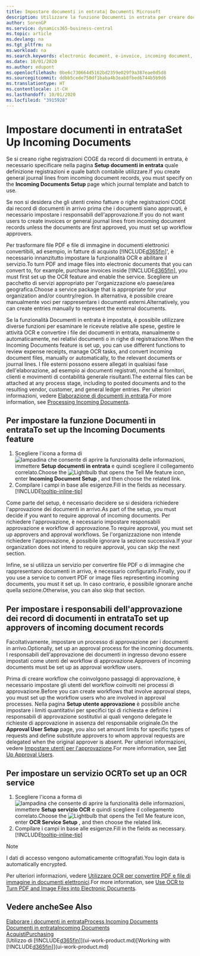 ```yaml
---
title: Impostare documenti in entrata| Documenti Microsoft
description: Utilizzare la funzione Documenti in entrata per creare documenti elettronici, gestire le attività OCR, importare le fatture e convertire i file immagine.
author: SorenGP
ms.service: dynamics365-business-central
ms.topic: article
ms.devlang: na
ms.tgt_pltfrm: na
ms.workload: na
ms.search.keywords: electronic document, e-invoice, incoming document, OCR, ecommerce, document exchange, import invoice
ms.date: 10/01/2020
ms.author: edupont
ms.openlocfilehash: 0be6c730664d5162bd2359e029f9a387eae0d5d8
ms.sourcegitcommit: ddbb5cede750df1baba4b3eab8fbed6744b5b9d6
ms.translationtype: HT
ms.contentlocale: it-CH
ms.lasthandoff: 10/01/2020
ms.locfileid: "3915928"
---
```

# <a name="set-up-incoming-documents"></a><span data-ttu-id="e2b30-103">Impostare documenti in entrata</span><span class="sxs-lookup"><span data-stu-id="e2b30-103">Set Up Incoming Documents</span></span>

<span data-ttu-id="e2b30-104">Se si creano righe registrazioni COGE da record di documenti in entrata, è necessario specificare nella pagina **Setup documenti in entrata** quale definizione registrazioni e quale batch contabile utilizzare.</span><span class="sxs-lookup"><span data-stu-id="e2b30-104">If you create general journal lines from incoming document records, you must specify on the **Incoming Documents Setup** page which journal template and batch to use.</span></span>

<span data-ttu-id="e2b30-105">Se non si desidera che gli utenti creino fatture o righe registrazioni COGE dai record di documenti in arrivo prima che i documenti siano approvati, è necessario impostare i responsabili dell'approvazione.</span><span class="sxs-lookup"><span data-stu-id="e2b30-105">If you do not want users to create invoices or general journal lines from incoming document records unless the documents are first approved, you must set up workflow approvers.</span></span>

<span data-ttu-id="e2b30-106">Per trasformare file PDF e file di immagine in documenti elettronici convertibili, ad esempio, in fatture di acquisto [!INCLUDE[d365fin](includes/d365fin_md.md)]', è necessario innanzitutto impostare la funzionalità OCR e abilitare il servizio.</span><span class="sxs-lookup"><span data-stu-id="e2b30-106">To turn PDF and image files into electronic documents that you can convert to, for example, purchase invoices inside [!INCLUDE[d365fin](includes/d365fin_md.md)], you must first set up the OCR feature and enable the service.</span></span> <span data-ttu-id="e2b30-107">Scegliere un pacchetto di servizi appropriato per l'organizzazione e/o paese/area geografica.</span><span class="sxs-lookup"><span data-stu-id="e2b30-107">Choose a service package that is appropriate for your organization and/or country/region.</span></span> <span data-ttu-id="e2b30-108">In alternativa, è possibile creare manualmente voci per rappresentare i documenti esterni.</span><span class="sxs-lookup"><span data-stu-id="e2b30-108">Alternatively, you can create entries manually to represent the external documents.</span></span>  

<span data-ttu-id="e2b30-109">Se la funzionalità Documenti in entrata è impostata, è possibile utilizzare diverse funzioni per esaminare le ricevute relative alle spese, gestire le attività OCR e convertire i file dei documenti in entrata, manualmente o automaticamente, nei relativi documenti o in righe di registrazione.</span><span class="sxs-lookup"><span data-stu-id="e2b30-109">When the Incoming Documents feature is set up, you can use different functions to review expense receipts, manage OCR tasks, and convert incoming document files, manually or automatically, to the relevant documents or journal lines.</span></span> <span data-ttu-id="e2b30-110">I file esterni possono essere allegati in qualsiasi fase dell'elaborazione, ad esempio ai documenti registrati, nonché ai fornitori, clienti e movimenti di contabilità generale risultanti.</span><span class="sxs-lookup"><span data-stu-id="e2b30-110">The external files can be attached at any process stage, including to posted documents and to the resulting vendor, customer, and general ledger entries.</span></span> <span data-ttu-id="e2b30-111">Per ulteriori informazioni, vedere [Elaborazione di documenti in entrata](across-process-income-documents.md).</span><span class="sxs-lookup"><span data-stu-id="e2b30-111">For more information, see [Processing Incoming Documents](across-process-income-documents.md).</span></span>

## <a name="to-set-up-the-incoming-documents-feature"></a><span data-ttu-id="e2b30-112">Per impostare la funzione Documenti in entrata</span><span class="sxs-lookup"><span data-stu-id="e2b30-112">To set up the Incoming Documents feature</span></span>

1. <span data-ttu-id="e2b30-113">Scegliere l'icona a forma di ![lampadina che consente di aprire la funzionalità delle informazioni](media/ui-search/search_small.png "Informazioni sull'operazione che si desidera eseguire"), immettere **Setup documenti in entrata** e quindi scegliere il collegamento correlato.</span><span class="sxs-lookup"><span data-stu-id="e2b30-113">Choose the ![Lightbulb that opens the Tell Me feature](media/ui-search/search_small.png "Tell me what you want to do") icon, enter **Incoming Document Setup** , and then choose the related link.</span></span>
2. <span data-ttu-id="e2b30-114">Compilare i campi in base alle esigenze.</span><span class="sxs-lookup"><span data-stu-id="e2b30-114">Fill in the fields as necessary.</span></span> [!INCLUDE[tooltip-inline-tip](includes/tooltip-inline-tip_md.md)]

<span data-ttu-id="e2b30-115">Come parte del setup, è necessario decidere se si desidera richiedere l'approvazione dei documenti in arrivo.</span><span class="sxs-lookup"><span data-stu-id="e2b30-115">As part of the setup, you must decide if you want to require approval of incoming documents.</span></span> <span data-ttu-id="e2b30-116">Per richiedere l'approvazione, è necessario impostare responsabili approvazione e workflow di approvazione.</span><span class="sxs-lookup"><span data-stu-id="e2b30-116">To require approval, you must set up approvers and approval workflows.</span></span> <span data-ttu-id="e2b30-117">Se l'organizzazione non intende richiedere l'approvazione, è possibile ignorare la sezione successiva.</span><span class="sxs-lookup"><span data-stu-id="e2b30-117">If your organization does not intend to require approval, you can skip the next section.</span></span>  

<span data-ttu-id="e2b30-118">Infine, se si utilizza un servizio per convertire file PDF o di immagine che rappresentano documenti in arrivo, è necessario configurarlo.</span><span class="sxs-lookup"><span data-stu-id="e2b30-118">Finally, you if you use a service to convert PDF or image files representing incoming documents, you must it set up.</span></span> <span data-ttu-id="e2b30-119">In caso contrario, è possibile ignorare anche quella sezione.</span><span class="sxs-lookup"><span data-stu-id="e2b30-119">Otherwise, you can also skip that section.</span></span>  

## <a name="to-set-up-approvers-of-incoming-document-records"></a><span data-ttu-id="e2b30-120">Per impostare i responsabili dell'approvazione dei record di documenti in entrata</span><span class="sxs-lookup"><span data-stu-id="e2b30-120">To set up approvers of incoming document records</span></span>

<span data-ttu-id="e2b30-121">Facoltativamente, impostare un processo di approvazione per i documenti in arrivo.</span><span class="sxs-lookup"><span data-stu-id="e2b30-121">Optionally, set up an approval process for the incoming documents.</span></span> <span data-ttu-id="e2b30-122">I responsabili dell'approvazione dei documenti in ingresso devono essere impostati come utenti del workflow di approvazione.</span><span class="sxs-lookup"><span data-stu-id="e2b30-122">Approvers of incoming documents must be set up as approval workflow users.</span></span>

<span data-ttu-id="e2b30-123">Prima di creare workflow che coinvolgono passaggi di approvazione, è necessario impostare gli utenti del workflow coinvolti nei processi di approvazione.</span><span class="sxs-lookup"><span data-stu-id="e2b30-123">Before you can create workflows that involve approval steps, you must set up the workflow users who are involved in approval processes.</span></span> <span data-ttu-id="e2b30-124">Nella pagina **Setup utente approvazione** è possibile anche impostare i limiti quantitativi per specifici tipi di richiesta e definire i responsabili di approvazione sostitutivi ai quali vengono delegate le richieste di approvazione in assenza del responsabile originale.</span><span class="sxs-lookup"><span data-stu-id="e2b30-124">On the **Approval User Setup** page, you also set amount limits for specific types of requests and define substitute approvers to whom approval requests are delegated when the original approver is absent.</span></span> <span data-ttu-id="e2b30-125">Per ulteriori informazioni, vedere [Impostare utenti per l'approvazione](across-how-to-set-up-approval-users.md).</span><span class="sxs-lookup"><span data-stu-id="e2b30-125">For more information, see [Set Up Approval Users](across-how-to-set-up-approval-users.md).</span></span>

## <a name="to-set-up-an-ocr-service"></a><span data-ttu-id="e2b30-126">Per impostare un servizio OCR</span><span class="sxs-lookup"><span data-stu-id="e2b30-126">To set up an OCR service</span></span>

1. <span data-ttu-id="e2b30-127">Scegliere l'icona a forma di ![lampadina che consente di aprire la funzionalità delle informazioni](media/ui-search/search_small.png "Informazioni sull'operazione che si desidera eseguire"), immettere **Setup servizio OCR** e quindi scegliere il collegamento correlato.</span><span class="sxs-lookup"><span data-stu-id="e2b30-127">Choose the ![Lightbulb that opens the Tell Me feature](media/ui-search/search_small.png "Tell me what you want to do") icon, enter **OCR Service Setup** , and then choose the related link.</span></span>
2. <span data-ttu-id="e2b30-128">Compilare i campi in base alle esigenze.</span><span class="sxs-lookup"><span data-stu-id="e2b30-128">Fill in the fields as necessary.</span></span> [!INCLUDE[tooltip-inline-tip](includes/tooltip-inline-tip_md.md)]

> [!NOTE]  
> <span data-ttu-id="e2b30-129">I dati di accesso vengono automaticamente crittografati.</span><span class="sxs-lookup"><span data-stu-id="e2b30-129">You login data is automatically encrypted.</span></span>

<span data-ttu-id="e2b30-130">Per ulteriori informazioni, vedere [Utilizzare OCR per convertire PDF e file di immagine in documenti elettronici](across-how-use-ocr-pdf-images-files.md).</span><span class="sxs-lookup"><span data-stu-id="e2b30-130">For more information, see [Use OCR to Turn PDF and Image Files into Electronic Documents](across-how-use-ocr-pdf-images-files.md).</span></span>  

## <a name="see-also"></a><span data-ttu-id="e2b30-131">Vedere anche</span><span class="sxs-lookup"><span data-stu-id="e2b30-131">See Also</span></span>

[<span data-ttu-id="e2b30-132">Elaborare i documenti in entrata</span><span class="sxs-lookup"><span data-stu-id="e2b30-132">Process Incoming Documents</span></span>](across-process-income-documents.md)  
[<span data-ttu-id="e2b30-133">Documenti in entrata</span><span class="sxs-lookup"><span data-stu-id="e2b30-133">Incoming Documents</span></span>](across-income-documents.md)  
[<span data-ttu-id="e2b30-134">Acquisti</span><span class="sxs-lookup"><span data-stu-id="e2b30-134">Purchasing</span></span>](purchasing-manage-purchasing.md)  
<span data-ttu-id="e2b30-135">[Utilizzo di [!INCLUDE[d365fin](includes/d365fin_md.md)]](ui-work-product.md)</span><span class="sxs-lookup"><span data-stu-id="e2b30-135">[Working with [!INCLUDE[d365fin](includes/d365fin_md.md)]](ui-work-product.md)</span></span>
